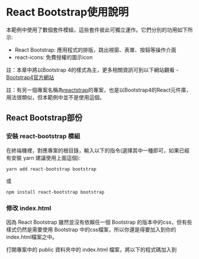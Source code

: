 # React Bootstrap使用說明

本範例中使用了數個套件模組，這些套件彼此可獨立運作。它們分別的功用如下所示:

- React Bootstrap: 應用程式的排版，跳出視窗、表單、按鈕等操作介面
- react-icons: 免費授權的圖示icon

註：本章中將以Bootstrap 4的樣式為主，更多相關資訊可到以下網站觀看 - [Bootstrap4官方網站](https://getbootstrap.com/docs/4.1/getting-started/introduction/)

註：有另一個專案名稱為[reactstrap](https://reactstrap.github.io/)的專案，也是以Bootstrap4的React元件庫，用法很類似，但本範例中並不是使用這個。

## React Bootstrap部份

### 安裝 react-bootstrap 模組

在終端機裡，對應專案的根目錄，輸入以下的指令(選擇其中一種即可，如果已經有安裝 yarn 建議使用上面這個):

```
yarn add react-bootstrap bootstrap
```

或

```
npm install react-bootstrap bootstrap
```

### 修改 index.html

因為 React Bootstrap 雖然並沒有依賴任一個 Bootstrap 的版本中的css，但有些樣式仍然是需要使用 Bootstrap 中的css檔案，所以你還是得要加入到你的 index.html檔案之中。

打開專案中的 public 資料夾中的 index.html 檔案，將以下的程式碼加入到<title>標記的前一行即可：

```
<link rel="stylesheet" href="https://stackpath.bootstrapcdn.com/bootstrap/4.1.3/css/bootstrap.min.css" integrity="sha384-MCw98/SFnGE8fJT3GXwEOngsV7Zt27NXFoaoApmYm81iuXoPkFOJwJ8ERdknLPMO" crossorigin="anonymous">
```

註：上面這行樣式的程式碼，可到 [Bootstrap4官方網站](https://getbootstrap.com/docs/4.1/getting-started/introduction/) 找到。如果不想使用cdn的方式來引用，可以到官方網站下載已編譯過的css樣式檔案。

### 撰寫測試用程式碼

```js
import React from 'react'
import {
  Container,
  Row,
  Col,
  Button,
} from 'react-bootstrap'

const BootstrapTest = props => (
  <>
    <Container>
      <Row className="justify-content-md-center">
        <Col md="auto">
          <h1>React Bootstrap</h1>
          <Button variant="primary">Primary</Button>
          <Button variant="secondary">Secondary</Button>
          <Button variant="success">Success</Button>
        </Col>
      </Row>
    </Container>
  </>
)

export default BootstrapTest
```

### 注意 

React Bootstrap可相容於任何以Bootstrap所製作的樣版佈景樣式，但因為並沒有使用Bootstrap的JavaScript功能部份，所以並不能支援樣版佈景中有使用原本Bootsrap的一些動態特效的樣式。

React Bootstrap目前支援的是Bootstrap4的版本，相關文件：

- https://react-bootstrap.netlify.com/

舊版的React Bootstrap支援的是Bootstrap3版本，相關文件：

- https://react-bootstrap.github.io/

## react-icons部份

由於 React Bootstrap 目前已不再內建圖示功能，圖示需要另外安裝[react-icons](https://github.com/react-icons/react-icons)模組。

### 安裝模組

在終端機裡，對應專案的根目錄，輸入以下的指令(選擇其中一種即可，如果已經有安裝 yarn 建議使用上面這個):

```
yarn add react-icons
```

或

```
npm install react-icons --save
```

### 使用圖示範例

react-icons支援了6種免費(商業授權也免費)的圖示，使用上非常簡單。

首先在已安裝好的專案程式碼檔案上引入，然後在JSX語法中作為元件來使用即可，如下面的程式碼範例：

```js
import { FaReact } from 'react-icons/fa'
import { Button } from 'react-bootstrap'

const IconButton = props => (
  <>
    <Button variant="primary">
      <FaReact /> React v16
    </Button>
  </>
)

export default IconButton
```

註：圖示清單，或是其它種類的圖示如何引用，請至[react-icons官網](https://react-icons.netlify.com/)觀看詳細說明。


